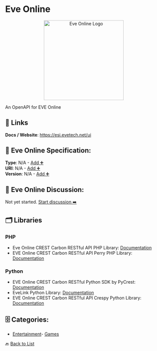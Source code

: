 # Eve Online
<p align="center">
    <img width="256" src="https://raw.githubusercontent.com/apis-list/apis-list/main/apis/eve-online/logo_256x256.png" alt="Eve Online Logo"/>
</p>
An OpenAPI for EVE Online

##  🔗 Links
**Docs / Website**: https://esi.evetech.net/ui

## 🧬 Eve Online Specification:
**Type**: N/A - [Add ➕](https://github.com/apis-list/apis-list/edit/main/apis.yaml#L5913)  
**URI**: N/A - [Add ➕](https://github.com/apis-list/apis-list/edit/main/apis.yaml#L5913)  
**Version**: N/A - [Add ➕](https://github.com/apis-list/apis-list/edit/main/apis.yaml#L5913)

## 💬 Eve Online Discussion:
Not yet started. [Start discussion ➡️](https://github.com/apis-list/apis-list/discussions/new)

## 🗂️ Libraries
### PHP
- Eve Online CREST Carbon RESTful API PHP Library: [Documentation](https://github.com/fuzzysteve/CrestLibrary)
- EVE Online CREST Carbon RESTful API Perry PHP Library: [Documentation](https://github.com/3rdpartyeve/perry)
### Python
- EVE Online CREST Carbon RESTful Python SDK by PyCrest: [Documentation](https://github.com/pycrest/PyCrest)
- EveLink Python Library: [Documentation](https://pypi.python.org/pypi/EVELink/0.6.1)
- EVE Online CREST Carbon RESTful API Crespy Python Library: [Documentation](https://github.com/jgoldshlag/crespy)


## 🗄️ Categories:
- [Entertainment](https://github.com/apis-list/apis-list#entertainment-)- [Games](https://github.com/apis-list/apis-list#games-)

🔙  [Back to List](https://github.com/apis-list/apis-list)
